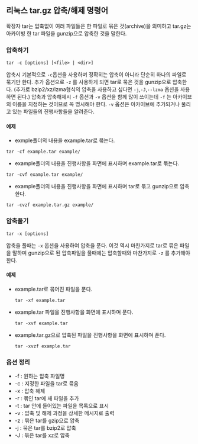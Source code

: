 ## 리눅스 tar.gz 압축/해제 명령어

확장자 tar는 압축없이 여러 파일들은 한 파일로 묶은 것(archive)을 의미하고 tar.gz는 아카이빙 한 tar 파일을 gunzip으로 압축한 것을 말한다.



### 압축하기

```
tar -c [options] [<file> | <dir>]
```

압축시 기본적으로 `-c`옵션을 사용하며 정확히는 압축이 아니라 단순히 하나의 파일로 묶기만 한다. 추가 옵션으로 `-z` 를 사용하게 되면 tar로 묶은 것을 gunzip으로 압축한다. (추가로 bzip2/xz/lzma형식의 압축을 사용하고 싶다면 `-j`,`-J`,`--lzma` 옵션을 사용하면 된다.) 압축과 압축해제시 `-f` 옵션과 `-v` 옵션을 함께 많이 쓰이는데 `-f` 는 아카이브의 이름을 지정하는 것이므로 꼭 명시해야 한다. `-v` 옵션은 아카이브에 추가되거나 풀리고 있는 파일들의 진행사항들을 알려준다.

#### 예제 

- exmple폴더의 내용을 example.tar로 묶는다.

```
tar -cf example.tar example/
```



- example폴더의 내용을 진행사항을 화면에 표시하며 example.tar로 묶는다.

```
tar -cvf example.tar example/
```



- example폴더의 내용을 진행사항을 화면에 표시하며 tar로 묶고 gunzip으로 압축한다.

```
tar -cvzf example.tar.gz example/
```



### 압축풀기

```
tar -x [options] 
```

압축을 풀때는 `-x` 옵션을 사용하여 압축을 푼다. 이것 역시 마찬가지로 tar로 묶은 파일을 말하며 gunzip으로 된 압축파일을 풀때에는 압축할때와 마찬가지로 `-z` 를 추가해야 한다. 



#### 예제

- example.tar로 묶어진 파일을 푼다.

  ``` 
  tar -xf example.tar
  ```

- example.tar  파일을 진행사항을 화면에 표시하며 푼다.

  ```
  tar -xvf example.tar
  ```

- example.tar.gz으로 압축된 파일을 진행사항을 화면에 표시하며 푼다.

  ```
  tar -xvzf example.tar
  ```

  



### 옵션 정리

- -f : 원하는 압축 파일명
- -c : 지정한 파일을 tar로 묶음
- -x : 압축 해제
- -r : 묶인 tar에 새 파일을 추가
- -t : tar 안에 들어있는 파일을 목록으로 표시
- -v : 압축 및 해제 과정을 상세한 메시지로 출력
- -z : 묶은 tar를 gzip으로 압축
- -j : 묶은 tar를 bzip2로 압축
- -J : 묶은 tar를 xz로 압축